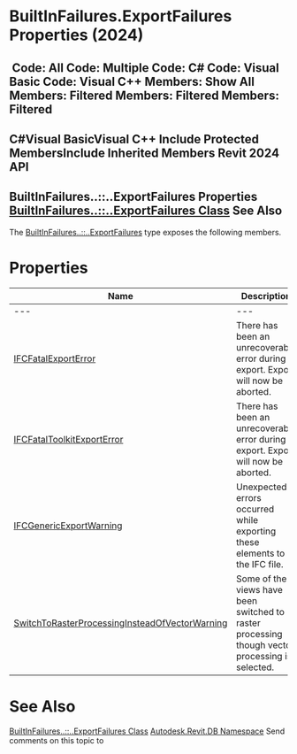 # BuiltInFailures.ExportFailures Properties (2024)

﻿
 Code: All Code: Multiple Code: C# Code: Visual Basic Code: Visual C++  Members: Show All Members: Filtered Members: Filtered Members: Filtered   
---  
C#Visual BasicVisual C++
Include Protected MembersInclude Inherited Members
Revit 2024 API  
---  
BuiltInFailures..::..ExportFailures Properties  
[BuiltInFailures..::..ExportFailures Class](19402678-01cb-797a-d499-ce5dfef1a47b.md "BuiltInFailures.ExportFailures Class") See Also  
---  
The [BuiltInFailures..::..ExportFailures](19402678-01cb-797a-d499-ce5dfef1a47b.md "BuiltInFailures.ExportFailures Class") type exposes the following members.
# Properties
| Name | Description |
| --- | --- |
| --- | --- | --- |
| [IFCFatalExportError](74ebe136-7b78-b967-fc75-d1d8a9dd4deb.md "IFCFatalExportError Property") | There has been an unrecoverable error during export. Export will now be aborted. |
| [IFCFatalToolkitExportError](ab17a73b-6547-a53f-243f-425bf5ab2b43.md "IFCFatalToolkitExportError Property") | There has been an unrecoverable error during export. Export will now be aborted. |
| [IFCGenericExportWarning](24aa69cd-5d79-17e5-b791-e6bc449802f6.md "IFCGenericExportWarning Property") | Unexpected errors occurred while exporting these elements to the IFC file. |
| [SwitchToRasterProcessingInsteadOfVectorWarning](eb5973f2-6f73-40ea-3925-f8778712b2f6.md "SwitchToRasterProcessingInsteadOfVectorWarning Property") | Some of the views have been switched to raster processing though vector processing is selected. |

# See Also
[BuiltInFailures..::..ExportFailures Class](19402678-01cb-797a-d499-ce5dfef1a47b.md "BuiltInFailures.ExportFailures Class")
[Autodesk.Revit.DB Namespace](87546ba7-461b-c646-cbb1-2cb8f5bff8b2.md "Autodesk.Revit.DB Namespace")
Send comments on this topic to 